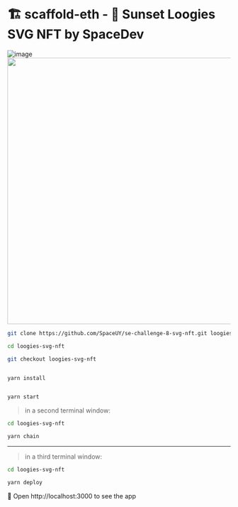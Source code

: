 # 🏗 scaffold-eth - 🔵 Sunset Loogies SVG NFT by SpaceDev 

![image](https://user-images.githubusercontent.com/81698760/232161347-2cff8ffb-6071-416e-9a6d-1349115fd076.png)
<img src="https://user-images.githubusercontent.com/81698760/232161254-46b3d410-a15c-4197-9431-f7c389375b80.png" width="600" heigth="600" >

```bash
git clone https://github.com/SpaceUY/se-challenge-8-svg-nft.git loogies-svg-nft

cd loogies-svg-nft

git checkout loogies-svg-nft
```

```bash

yarn install

```

```bash

yarn start

```

> in a second terminal window:

```bash
cd loogies-svg-nft

yarn chain

```

---

> in a third terminal window:


```bash
cd loogies-svg-nft

yarn deploy

```

📱 Open http://localhost:3000 to see the app

